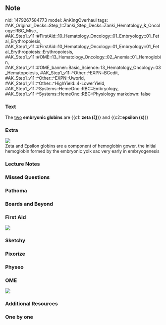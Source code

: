 ## Note
nid: 1479267584773
model: AnKingOverhaul
tags: #AK_Original_Decks::Step_1::Zanki_Step_Decks::Zanki_Hematology_&_Oncology::RBC_Misc., #AK_Step1_v11::#FirstAid::10_Hematology_Oncology::01_Embryology::01_Fetal_Erythropoiesis, #AK_Step1_v11::#FirstAid::10_Hematology_Oncology::01_Embryology::01_Fetal_Erythropoiesis::Erythropoiesis, #AK_Step1_v11::#OME::13_Hematology_Oncology::02_Anemia::01_Hemoglobin, #AK_Step1_v11::#OME_banner::Basic_Science::13_Hematology_Oncology::03_Hematopoiesis, #AK_Step1_v11::^Other::^EXPN::BGedit, #AK_Step1_v11::^Other::^EXPN::Uworld, #AK_Step1_v11::^Other::^HighYield::4-LowerYield, #AK_Step1_v11::^Systems::HemeOnc::RBC::Embryology, #AK_Step1_v11::^Systems::HemeOnc::RBC::Physiology
markdown: false

### Text
The <u>two</u> <b>embryonic globins</b> are {{c1::<b>zeta (ζ)</b>}}
and {{c2::<b>epsilon (ε)</b>}}

### Extra
<div>
  <img src="paste-197516956008796.jpg">
  <div>
    Zeta and Epsilon globins are a component of hemoglobin gower,
    the initial hemoglobin formed by the embryonic yolk sac very
    early in embryogenesis
  </div>
</div>

### Lecture Notes


### Missed Questions


### Pathoma


### Boards and Beyond


### First Aid
<img src="tmpZ8uFuQ.png">

### Sketchy


### Pixorize


### Physeo


### OME
<div class="ome-widget">
  <a href=
  "https://onlinemeded.org/spa/heme-onc/hematopoiesis/acquire?ref=anki">
  <img src="_OME_AnkiFlashcards_Lesson_4.png"></a>
</div>

### Additional Resources


### One by one

